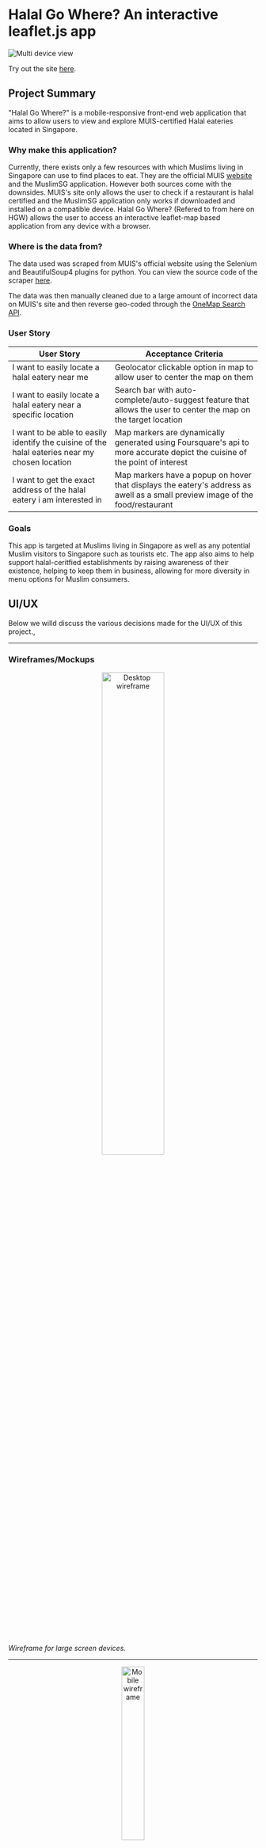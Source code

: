 # **Halal Go Where? An interactive leaflet.js app** 

![Multi device view](https://github.com/RecursiveDev/leaflet-project-halal-eateries-sg/blob/main/readme%20assets/multi-device-view.PNG)

Try out the site [here](https://halalgowhere.netlify.app/).

## Project Summary
"Halal Go Where?" is a mobile-responsive front-end web application that aims to allow users to view and explore MUIS-certified Halal eateries located in Singapore.

### Why make this application?  
Currently, there exists only a few resources with which Muslims living in Singapore can use to find places to eat. They are the official MUIS [website](https://www.muis.gov.sg/Halal/Halal-Certification/Certified-Eating-Establishments#) and the MuslimSG application. However both sources come with the downsides. MUIS's site only allows the user to check if a restaurant is halal certified and the MuslimSG application only works if downloaded and installed on a compatible device. Halal Go Where? (Refered to from here on HGW) allows the user to access an interactive leaflet-map based application from any device with a browser.

### Where is the data from?
The data used was scraped from MUIS's official website using the Selenium and BeautifulSoup4 plugins for python. You can view the source code of the scraper [here](https://github.com/RecursiveDev/leaflet-project-halal-eateries-sg/tree/main/datasources/muis).

The data was then manually cleaned due to a large amount of incorrect data on MUIS's site and then reverse geo-coded through the [OneMap Search API](https://app.swaggerhub.com/apis/onemap-sg/new-onemap-api/1.0.4#/OneMap%20REST%20APIs/search).

### User Story
| User Story | Acceptance Criteria |
| ----------- | ----------- |
| I want to easily locate a halal eatery near me | Geolocator clickable option in map to allow user to center the map on them |
| I want to easily locate a halal eatery near a specific location | Search bar with auto-complete/auto-suggest feature that allows the user to center the map on the target location |
| I want to be able to easily identify the cuisine of the halal eateries near my chosen location | Map markers are dynamically generated using Foursquare's api to more accurate depict the cuisine of the point of interest |
| I want to get the exact address of the halal eatery i am interested in | Map markers have a popup on hover that displays the eatery's address as awell as a small preview image of the food/restaurant |

### Goals  
This app is targeted at Muslims living in Singapore as well as any potential Muslim visitors to Singapore such as tourists etc. The app also aims to help support halal-ceritfied establishments by raising awareness of their existence, helping to keep them in business, allowing for more diversity in menu options for Muslim consumers.




## UI/UX
Below we willd discuss the various decisions made for the UI/UX of this project.,
***
### Wireframes/Mockups  
<p align="center"><img src="https://user-images.githubusercontent.com/31808408/224069121-a38c0a3f-2bca-46b9-a542-17ffbe88603f.png" alt="Desktop wireframe" width="50%"/></p>
<span align="center"><i>Wireframe for large screen devices.</i></span>

***

<p align="center"><img src="https://user-images.githubusercontent.com/31808408/224069788-6d67b2b1-7e19-4c91-a608-69370142dd9e.png" alt="Mobile wireframe" width="30%"/></p>
<span align="center"><i>Wireframe for smaller screen devices.</i></span>

***

### Layout
The layout was chosen to be relatively simple as can be seen from the wireframes. The goal of this was to make the application intuitive and easy to navigate even for non tech-savvy users such as possibly the elderly. This was done with the end goal of making the app more accessible and usable for the target audience.

### Themes/Colors
The app by default loads in nightmode. This was done deliberately due to the rising popularity of dark/night mode themes being used by the modern day end user. However, to allow for flexibility/preference, there are several clickable options in the collapsible navbar to allow the user to choose a theme more to their liking.

The icons were chosen to be green to thematically represent the malay cultural dumppling, the "Ketupat" which is traditionally wrapped in green Pandan leaves.

### Icons
The icons were taken from Foursquare's API allowing the app to be infinitely scalable no matter the number of halal-retaurant geodata is fed into it. Eateries that do not have a matching entry in Foursquare are instead given Foursquare's default restaurant icon of a fork and spoon.

This was done to allow users to understand the cuisine of the eatery at a quick glance without the need to check each one individually.

### Fonts
FontAwesome was used for icons in various positions on the application. The [Pacifico](https://fonts.google.com/specimen/Pacifico) font from Google Fonts was used for styling the sitename next to the logo. [Roboto](https://fonts.google.com/specimen/Roboto) font was used for styling the map-marker popups for a clean, crisp look.


## Features

| Feature | Description |
| ----------- | ----------- |
| Search for a location by name | Users can search for any location in Singapore by its name. Autocomplete suggestions areprovided to the user as with every character they type into the search form as it is tied to a keyup event. |
| Find current location | Users can geolocate their current location to help themselves navigate the map |
| Change map theme | Users can choose a map theme from the navbar to set the app's look to their liking |
| View eatery info | Users can view a halal eatery's information by hovering/touching the location's respective marker |
| Identify cuisine by icon | Each eatery will have a dynamic icon based on the cuisine they serve. |

## Technologies Used

1. HTML5
2. CSS
3. Javascript
4. [Bootstrap](https://getbootstrap.com/) for quick styling and functionality
5. [Leaflet](leafletjs.com) for rendering the map
6. [MarkerCluster](https://github.com/Leaflet/Leaflet.markercluster) for map marker clustering
7. [Axios](https://github.com/axios/axios) for fetching data from relevant API endpoints.
8. [Google Fonts](https://fonts.google.com/) for styling of fonts.
9. [MarkerCluster.LayerSupport](https://github.com/ghybs/Leaflet.MarkerCluster.LayerSupport) for dynamic clustering support for multiple layers
10. [Locate.Control](https://github.com/domoritz/leaflet-locatecontrol) for geolocating the users.

## Testing
Testing was carried out via the use of python localhost server as well as VSCode live server plugin. A table of the test cases and results can be found [here](https://github.com/RecursiveDev/leaflet-project-halal-eateries-sg/blob/main/readme%20assets/Halal%20Go%20Where%20Test%20Cases.pdf).

Debugging tools used were the developer's tools from Google Chrome Version 110.0.5481.180.

## Deployment
The web app was deployed via [Netlify](https://www.netlify.com/). This github repository's main branch was connected via third-party auth to allow Netlify to dynamically fetch and deploy any changes made to the main branch.

## Credits and Attributions
1. [OneMap Developer Portal](https://www.onemap.gov.sg/docs/) which was used for the autocomplete search function as well as for reverse geocoding the addresses scraped from MUIS.
2. [MUIS](https://www.muis.gov.sg/Halal/Halal-Certification/Certified-Eating-Establishments) which was used for scraping to retrieve all Halal-Certified eateries in Singapore. 
3. [Foursquare Developer Portal](https://foursquare.com/developers/home) which was used to fetch data about each restaurant such as cuisine and pictures.
4. [Bootstrap](https://getbootstrap.com/) which was used for styling the site.
5. [Font Awesome](https://fontawesome.com/icons) for icons across the site.
6. [CodePen](https://codepen.io/WhirlwindRhyme/pen/PwrMYE) for the CSS used to allow the logo of the site to spin.









